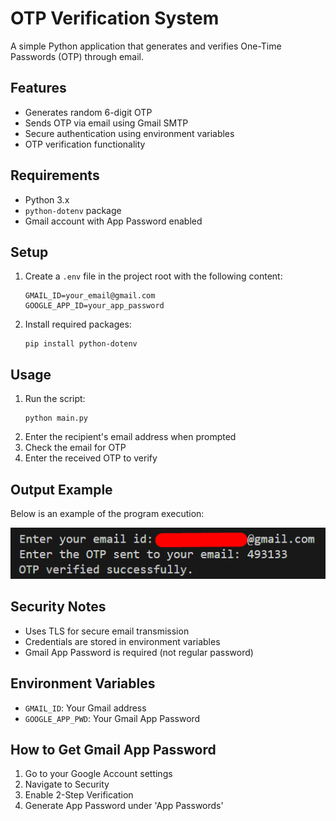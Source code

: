 # OTP Verification System

A simple Python application that generates and verifies One-Time Passwords (OTP) through email.

## Features

- Generates random 6-digit OTP
- Sends OTP via email using Gmail SMTP
- Secure authentication using environment variables
- OTP verification functionality

## Requirements

- Python 3.x
- `python-dotenv` package
- Gmail account with App Password enabled

## Setup

1. Create a `.env` file in the project root with the following content:
   ```
   GMAIL_ID=your_email@gmail.com
   GOOGLE_APP_ID=your_app_password
   ```

2. Install required packages:
   ```
   pip install python-dotenv
   ```

## Usage

1. Run the script:
   ```
   python main.py
   ```
2. Enter the recipient's email address when prompted
3. Check the email for OTP
4. Enter the received OTP to verify

## Output Example

Below is an example of the program execution:

![Program Output](Images/Output.png)

## Security Notes

- Uses TLS for secure email transmission
- Credentials are stored in environment variables
- Gmail App Password is required (not regular password)

## Environment Variables

- `GMAIL_ID`: Your Gmail address
- `GOOGLE_APP_PWD`: Your Gmail App Password

## How to Get Gmail App Password

1. Go to your Google Account settings
2. Navigate to Security
3. Enable 2-Step Verification
4. Generate App Password under 'App Passwords'